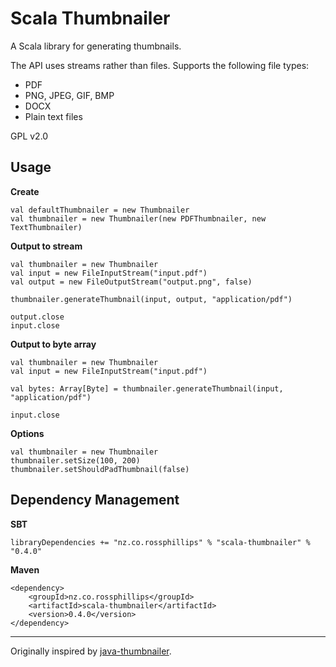 # Scala Thumbnailer
A Scala library for generating thumbnails.

The API uses streams rather than files. Supports the following file types:

- PDF
- PNG, JPEG, GIF, BMP
- DOCX
- Plain text files

GPL v2.0


## Usage

**Create**

	val defaultThumbnailer = new Thumbnailer
	val thumbnailer = new Thumbnailer(new PDFThumbnailer, new TextThumbnailer)

**Output to stream**

	val thumbnailer = new Thumbnailer
	val input = new FileInputStream("input.pdf")
	val output = new FileOutputStream("output.png", false)

	thumbnailer.generateThumbnail(input, output, "application/pdf")

	output.close
	input.close

**Output to byte array**

	val thumbnailer = new Thumbnailer
	val input = new FileInputStream("input.pdf")

	val bytes: Array[Byte] = thumbnailer.generateThumbnail(input, "application/pdf")

	input.close

**Options**

	val thumbnailer = new Thumbnailer
	thumbnailer.setSize(100, 200)
	thumbnailer.setShouldPadThumbnail(false)


## Dependency Management

**SBT**

	libraryDependencies += "nz.co.rossphillips" % "scala-thumbnailer" % "0.4.0"

**Maven**

	<dependency>
		<groupId>nz.co.rossphillips</groupId>
		<artifactId>scala-thumbnailer</artifactId>
		<version>0.4.0</version>
	</dependency>

- - -

Originally inspired by [java-thumbnailer](https://github.com/benjaminpick/java-thumbnailer).
